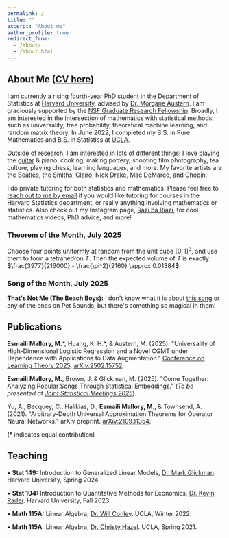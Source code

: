 ```yaml
---
permalink: /
title: ""
excerpt: "About me"
author_profile: true
redirect_from: 
  - /about/
  - /about.html
---
```

## About Me ([CV here](https://mattesmaili.github.io/files/Resume.pdf))

I am currently a rising fourth-year PhD student in the Department of Statistics at [Harvard University](https://statistics.fas.harvard.edu/), advised by [Dr. Morgane Austern](https://sites.google.com/view/morganeaustern/home?authuser=0). I am graciously supported by the [NSF Graduate Research Fellowship](https://www.nsfgrfp.org/). Broadly, I am interested in the intersection of mathematics with statistical methods, such as universality, free probability, theoretical machine learning, and random matrix theory. In June 2022, I completed my B.S. in Pure Mathematics and B.S. in Statistics at [UCLA](https://ww3.math.ucla.edu/).

Outside of research, I am interested in lots of different things! I love playing the [guitar](https://mattesmaili.github.io/files/guitar.png) & piano, cooking, making pottery, shooting film photography, tea culture, playing chess, learning languages, and more. My favorite artists are the [Beatles](https://open.spotify.com/playlist/07ZKf7841juhmGlI6LMfBd?si=4511ac89f1d14618), the Smiths, Clairo, Nick Drake, Mac DeMarco, and Chopin.

I do private tutoring for both statistics and mathematics. Please feel free to [reach out to me by email](mailto:matthewmallory@fas.harvard.edu) if you would like tutoring for courses in the Harvard Statistics department, or really anything involving mathematics or statistics. Also check out my Instagram page, [Razi ba Riazi](https://www.instagram.com/razibariazi), for cool mathematics videos, PhD advice, and more!

### Theorem of the Month, July 2025

Choose four points uniformly at random from the unit cube $[0,1]^3$, and use them to form a tetrahedron $T$. Then the expected volume of $T$ is exactly $\frac{3977}{216000} - \frac{\pi^2}{2160} \approx 0.01384$.

### Song of the Month, July 2025

**That's Not Me (The Beach Boys):** I don't know what it is about [this song](https://open.spotify.com/track/0VJZtH2OjNKskNegMVIzYR?si=2fa99a2674b94b72) or any of the ones on Pet Sounds, but there's something so magical in them!

## Publications

**Esmaili Mallory, M.**\*, Huang, K. H.\*, & Austern, M. (2025). "Universality of High-Dimensional Logistic Regression and a Novel CGMT under Dependence with Applications to Data Augmentation." [Conference on Learning Theory 2025](https://learningtheory.org/colt2025/). [arXiv:2502.15752](https://arxiv.org/abs/2502.15752).

**Esmaili Mallory, M.**, Brown, J. & Glickman, M. (2025). "Come Together: Analyzing Popular Songs Through Statistical Embeddings." (*To be presented at [Joint Statistical Meetings 2025](https://ww2.amstat.org/meetings/jsm/2025/)*).

Yu, A., Becquey, C., Halikias, D., **Esmaili Mallory, M.**, & Townsend, A. (2021). "Arbitrary-Depth Universal Approximation Theorems for Operator Neural Networks." arXiv preprint. [arXiv:2109.11354](https://arxiv.org/abs/2109.11354).

(\* indicates equal contribution)

## Teaching
• **Stat 149:** Introduction to Generalized Linear Models, [Dr. Mark Glickman](http://www.glicko.net/). Harvard University, Spring 2024.

• **Stat 104:** Introduction to Quantitative Methods for Economics, [Dr. Kevin Rader](https://statistics.fas.harvard.edu/people/kevin-rader). Harvard University, Fall 2023.

• **Math 115A:** Linear Algebra, [Dr. Will Conley](https://www.math.ucla.edu/~wconley/). UCLA, Winter 2022.

• **Math 115A:** Linear Algebra, [Dr. Christy Hazel](https://christyhazel.github.io/). UCLA, Spring 2021.
